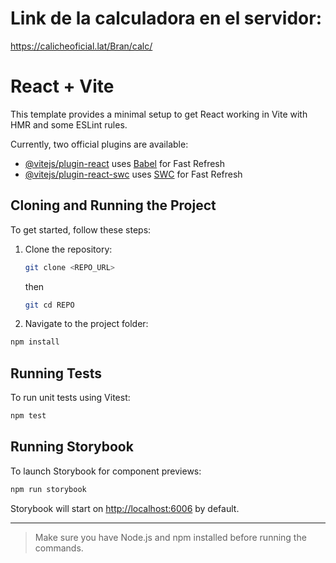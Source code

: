 # Link de la calculadora en el servidor:
https://calicheoficial.lat/Bran/calc/

# React + Vite

This template provides a minimal setup to get React working in Vite with HMR and some ESLint rules.

Currently, two official plugins are available:

- [@vitejs/plugin-react](https://github.com/vitejs/vite-plugin-react/blob/main/packages/plugin-react) uses [Babel](https://babeljs.io/) for Fast Refresh  
- [@vitejs/plugin-react-swc](https://github.com/vitejs/vite-plugin-react/blob/main/packages/plugin-react-swc) uses [SWC](https://swc.rs/) for Fast Refresh

## Cloning and Running the Project

To get started, follow these steps:

1. Clone the repository:

   ```bash
   git clone <REPO_URL>
   ```

   then

   ```bash
   git cd REPO
   ```

2. Navigate to the project folder:

```bash
npm install
```

## Running Tests

To run unit tests using Vitest:

```bash
npm test
```

## Running Storybook

To launch Storybook for component previews:

```bash
npm run storybook
```

Storybook will start on [http://localhost:6006](http://localhost:6006) by default.

---

> Make sure you have Node.js and npm installed before running the commands.
